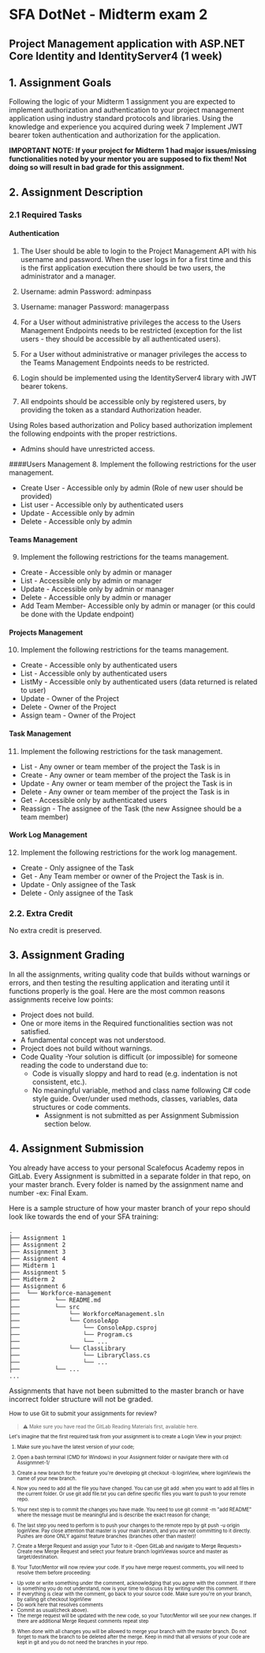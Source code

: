 # SFA DotNet - Midterm exam 2

## Project Management application with ASP.NET Core Identity and IdentityServer4 (1 week) 


## 1. Assignment Goals 
Following the logic of your Midterm 1 assignment you are expected to implement authorization and authentication to your project management application using industry standard protocols and libraries. Using the knowledge and experience you acquired during week 7 Implement JWT bearer token authentication and authorization for the application.

**IMPORTANT NOTE: If your project for Midterm 1 had major issues/missing functionalities noted by your mentor you are supposed to fix them! Not doing so will result in bad grade for this assignment.**


## 2. Assignment Description 

### 2.1 Required Tasks 
#### Authentication
1. The User should be able to login to the Project Management API with his username and password. When the user logs in for a first time and this is the first application execution there should be two users, the administrator and a manager.

2. Username: admin Password: adminpass

3. Username: manager Password: managerpass

4. For a User without administrative privileges the access to the Users Management Endpoints needs to be restricted (exception for the list users - they should be accessible by all authenticated users).

5. For a User without administrative or manager privileges the access to the Teams Management Endpoints needs to be restricted.

6. Login should be implemented using the IdentityServer4 library with JWT bearer tokens.

7. All endpoints should be accessible only by registered users, by providing the token as a standard Authorization header.

Using Roles based authorization and Policy based authorization implement the following endpoints with the proper restrictions.
- Admins should have unrestricted access.

####Users Management
8. Implement the following restrictions for the user management.
- Create User - Accessible only by admin (Role of new user should be provided)
- List user - Accessible only by authenticated users
- Update - Accessible only by admin
- Delete - Accessible only by admin

#### Teams Management
9. Implement the following restrictions for the teams management.
- Create - Accessible only by admin or manager
- List - Accessible only by admin or manager
- Update - Accessible only by admin or manager
- Delete - Accessible only by admin or manager
- Add Team Member- Accessible only by admin or manager (or this could be done with the Update endpoint)

#### Projects Management
10. Implement the following restrictions for the teams management.
- Create - Accessible only by authenticated users
- List - Accessible only by authenticated users
- ListMy - Accessible only by authenticated users (data returned is related to user)
- Update - Owner of the Project
- Delete - Owner of the Project
- Assign team - Owner of the Project

#### Task Management
11. Implement the following restrictions for the task management.
- List - Any owner or team member of the project the Task is in
- Create - Any owner or team member of the project the Task is in
- Update - Any owner or team member of the project the Task is in
- Delete - Any owner or team member of the project the Task is in
- Get - Accessible only by authenticated users
- Reassign - The assignee of the Task (the new Assignee should be a team member)

#### Work Log Management
12. Implement the following restrictions for the work log management.

- Create - Only assignee of the Task
- Get - Any Team member or owner of the Project the Task is in.
- Update - Only assignee of the Task
- Delete - Only assignee of the Task

### 2.2. Extra Credit 

No extra credit is preserved. 


## 3. Assignment Grading
In all the assignments, writing quality code that builds without warnings or errors, and then testing the resulting application and iterating until it functions properly is the goal. Here are the most common reasons assignments receive low points:
- Project does not build.
- One or more items in the Required functionalities section was not satisfied.
- A fundamental concept was not understood.
- Project does not build without warnings.
- Code Quality -Your solution is difficult (or impossible) for someone reading the code to understand due to: 
  - Code is visually sloppy and hard to read (e.g. indentation is not consistent, etc.).
  - No meaningful variable, method and class name following C# code style guide. Over/under used methods, classes, variables, data structures or code comments.
    - Assignment is not submitted as per Assignment Submission section below.


## 4. Assignment Submission


You already have access to your personal Scalefocus Academy repos in GitLab. Every Assignment is submitted in a separate folder in that repo, on your master branch. Every folder is named by the assignment name and number -ex: Final Exam.


Here is a sample structure of how your master branch of your repo should look like towards the end of your SFA training:
```
.
├── Assignment 1
├── Assignment 2  
├── Assignment 3
├── Assignment 4
├── Midterm 1
├── Assignment 5
├── Midterm 2
├── Assignment 6
├──  └── Workforce-management
├──          └── README.md
├──          └── src
├──              └── WorkforceManagement.sln
├──              └── ConsoleApp
├──                  └── ConsoleApp.csproj
├──                  └── Program.cs
├──                  └── ...
├──              └── ClassLibrary
├──                  └── LibraryClass.cs
├──                  └── ...
├──          └── ...
...
```
Assignments that have not been submitted to the master branch or have incorrect folder structure will not be graded.


<small>How to use Git to submit your assignments for review?<small>


> ⚠️ Make sure you have read the GitLab Reading Materials first, available here.


Let's imagine that the first required task from your assignment is to create a Login View in your project:


1. Make sure you have the latest version of your code;


2. Open a bash terminal (CMD for Windows) in your Assignment folder or navigate there with cd Assignmnet-1/


3. Create a new branch for the feature you're developing git checkout -b loginView, where loginViewis the name of your new branch.


4. Now you need to add all the file you have changed. You can use git add .when you want to add all files in the current folder. Or use git add file.txt you can define specific files you want to push to your remote repo.


5. Your next step is to commit the changes you have made. You need to use git commit -m "add README" where the message must be meaningful and is describe the exact reason for change;


6. The last step you need to perform is to push your changes to the remote repo by git push -u origin loginView. Pay close attention that master is your main branch, and you are not committing to it directly. Pushes are done ONLY against feature branches (branches other than master)!


7. Create a Merge Request and assign your Tutor to it -Open GitLab and navigate to Merge Requests> Create new Merge Request and select your feature branch loginViewas source and master as target/destination.


8. Your Tutor/Mentor will now review your code. If you have merge request comments, you will need to resolve them before proceeding: 
    
  * Up vote or write something under the comment, acknowledging that you agree with the comment. If there is something you do not understand, now is your time to discuss it by writing under this comment.
  * If everything is clear with the comment, go back to your source code. Make sure you're on your branch, by calling git checkout loginView
  * Do work here that resolves comments
  * Commit as usual(check above).
  * The merge request will be updated with the new code, so your Tutor/Mentor will see your new changes. If there are additional Merge Request comments repeat step 
  
9. When done with all changes you will be allowed to merge your branch with the master branch. Do not forget to mark the branch to be deleted after the merge. Keep in mind that all versions of your code are kept in git and you do not need the branches in your repo.
